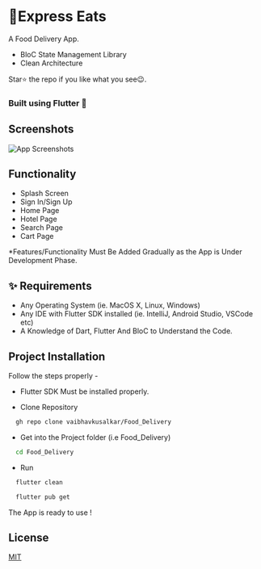 # 🍕Express Eats
 A Food Delivery App. 
 - BloC State Management Library
 - Clean Architecture

 
 Star⭐ the repo if you like what you see😉.
 ### Built using Flutter 💙

## Screenshots

![App Screenshots](https://github.com/vaibhavkusalkar/)
## Functionality
* Splash Screen
* Sign In/Sign Up
* Home Page
* Hotel Page
* Search Page
* Cart Page

*Features/Functionality Must Be Added Gradually as the App is Under Development Phase.
    


## ✨ Requirements

* Any Operating System (ie. MacOS X, Linux, Windows)
* Any IDE with Flutter SDK installed (ie. IntelliJ, Android Studio, VSCode etc)
* A Knowledge of Dart, Flutter And BloC to Understand the Code.

## Project Installation
Follow the steps properly -

- Flutter SDK Must be installed properly.

- Clone Repository
```bash
  gh repo clone vaibhavkusalkar/Food_Delivery
```

- Get into the Project folder (i.e Food_Delivery)
```bash
  cd Food_Delivery
```

- Run
```bash
  flutter clean
```
```bash
  flutter pub get
```

The App is ready to use !
## License

[MIT](https://choosealicense.com/licenses/mit/)

